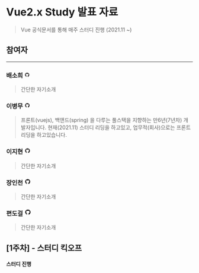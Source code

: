 Vue2.x Study 발표 자료
======================

> Vue 공식문서를 통해 매주 스터디 진행 (2021.11 ~)

## 참여자

---

### 배소희  [<img src="./_images/github.png" width="15" alt="깃허브_로고">](https://naver.com)
> 간단한 자기소개

### 이병무 [<img src="./_images/github.png" width="16" alt="깃허브_로고">](https://github.com/backsboys)
> 프론트(vuejs), 백앤드(spring) 을 다루는 풀스택을 지향하는 만6년(7년차) 개발자입니다. 현재(2021.11) 스터디 리딩을 하고있고, 업무적(회사)으로는 프론트 리딩을 하고있습니다.

### 이지현 [<img src="./_images/github.png" width="17" alt="깃허브_로고">](https://naver.com)
> 간단한 자기소개

### 장인천 [<img src="./_images/github.png" width="18" alt="깃허브_로고">](https://naver.com)
> 간단한 자기소개

### 편도걸 [<img src="./_images/github.png" width="19" alt="깃허브_로고">](https://naver.com)
> 간단한 자기소개

[1주차] - 스터디 킥오프
-----------------------

#### 스터디 진행
